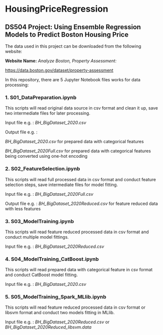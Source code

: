 # HousingPriceRegression
## DS504 Project: Using Ensemble Regression Models to Predict Boston Housing Price

The data used in this project can be downloaded from the following website:

**Website Name:** *Analyze Boston, Property Assessment:* 

https://data.boston.gov/dataset/property-assessment

In this repository, there are 5 Jupyter Notebook files works for data processing:

### 1. S01_DataPreparation.ipynb

This scripts will read original data source in csv format and clean it up, save two intermediate files for later processing. 

Input file e.g. : *BH_BigDataset_2020.csv*

Output file e.g. :

*BH_BigDataset_2020.csv* for prepared data with categorical features

*BH_BigDataset_2020Full.csv* for prepared data with categorical features being converted using one-hot encoding

### 2. S02_FeatureSelection.ipynb

This scripts will read full processed data in csv format and conduct feature selection steps, save intermediate files for model fitting. 

Input file e.g. : *BH_BigDataset_2020Full.csv*

Output file e.g. : *BH_BigDataset_2020Reduced.csv* for feature reduced data with less features

### 3. S03_ModelTraining.ipynb

This scripts will read feature reduced processed data in csv format and conduct multiple model fittings. 

Input file e.g. : *BH_BigDataset_2020Reduced.csv*

### 4. S04_ModelTraining_CatBoost.ipynb

This scripts will read prepared data with categorical feature in csv format and conduct CatBoost model fitting. 

Input file e.g. : *BH_BigDataset_2020.csv*

### 5. S05_ModelTraining_Spark_MLlib.ipynb

This scripts will read feature reduced processed data in csv format or libsvm format and conduct two models fitting in MLlib. 

Input file e.g. : *BH_BigDataset_2020Reduced.csv* or *BH_BigDataset_2020Reduced_libsvm.data*

